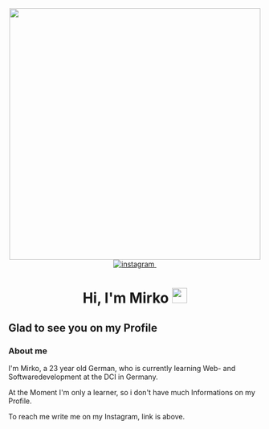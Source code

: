 <div id="header" align="center">
  <img src="https://media.giphy.com/media/v1.Y2lkPTc5MGI3NjExOXYwZmFpejJ6aTJvcTh5a2Y1bjU4anRqcjMweW93MGJxd3I3amc3OCZlcD12MV9pbnRlcm5hbF9naWZfYnlfaWQmY3Q9Zw/XD9o33QG9BoMis7iM4/giphy.gif" width="500"/>
</div>

<div align="center">
  <a href="https://instagram.com/mirko_brink" rel="nofollow">
<img src="https://camo.githubusercontent.com/2cf968f0f7b261ca1b4338113f54a149f63c4c55cfe9e3dc517c1f1168fb15b4/68747470733a2f2f696d672e736869656c64732e696f2f62616467652f696e7374616772616d2d2532333030303030302e7376673f267374796c653d666f722d7468652d6261646765266c6f676f3d696e7374616772616d266c6f676f436f6c6f723d7768697465" alt="instagram" data-canonical-src="https://img.shields.io/badge/instagram-%23000000.svg?&amp;style=for-the-badge&amp;logo=instagram&amp;logoColor=white" style="max-width: 100%;">
</a>
  <img src="https://komarev.com/ghpvc/?username=mirkobrink2412&style=flat-square&color=blue" alt=""/>
</div>
<h1 align="center">
  Hi, I'm Mirko
  <img src="https://media.giphy.com/media/hvRJCLFzcasrR4ia7z/giphy.gif" width="30px"/>
</h1>
<h2>Glad to see you on my Profile</h2>
<h3>About me</h3>
  
<p>
  I'm Mirko, a 23 year old German, who is currently learning Web- and Softwaredevelopment at the DCI in Germany.
  
</p>
<p>
  At the Moment I'm only a learner, so i don't have much Informations on my Profile.
</p>

<p>
  To reach me write me on my Instagram, link is above.
</p>

<!--
**mirkobrink2412/mirkobrink2412** is a ✨ _special_ ✨ repository because its `README.md` (this file) appears on your GitHub profile.

Here are some ideas to get you started:

- 🔭 I’m currently working on ...
- 🌱 I’m currently learning ...
- 👯 I’m looking to collaborate on ...
- 🤔 I’m looking for help with ...
- 💬 Ask me about ...
- 📫 How to reach me: ...
- 😄 Pronouns: ...
- ⚡ Fun fact: ...
-->
